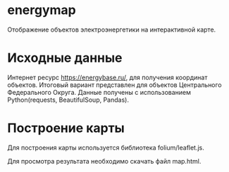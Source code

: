 # energymap
Отображение объектов электроэнергетики на интерактивной карте.
# Исходные данные
Интернет ресурс https://energybase.ru/, для получения координат объектов. Итоговый вариант представлен для объектов Центрального Федерального Округа.
Данные получены с использованием Python(requests, BeautifulSoup, Pandas).
# Построение карты
Для построения карты используется библиотека folium/leaflet.js.

Для просмотра результата необходимо скачать файл map.html.
